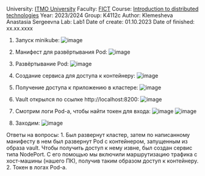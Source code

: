 University: [ITMO University](https://itmo.ru/ru/)
Faculty: [FICT](https://fict.itmo.ru)
Course: [Introduction to distributed technologies](https://github.com/itmo-ict-faculty/introduction-to-distributed-technologies)
Year: 2023/2024
Group: K4112c
Author: Klemesheva Anastasia Sergeevna
Lab: Lab1
Date of create: 01.10.2023
Date of finished: xx.xx.xxxx

1) Запуск minikube: ![image](https://github.com/primellin/2023_2024-introduction_to_distributed_technologies-K4112c-klemesheva_a_n/assets/88944945/e6449757-db8d-4fb4-9060-a6a60a0ddd54)

2) Манифест для развёртывания Pod: ![image](https://github.com/primellin/2023_2024-introduction_to_distributed_technologies-K4112c-klemesheva_a_n/assets/88944945/0334d969-a289-45dd-9241-bb63394425fb)

3) Развёртывание Pod: ![image](https://github.com/primellin/2023_2024-introduction_to_distributed_technologies-K4112c-klemesheva_a_n/assets/88944945/0b2bcf95-62f4-4fb1-943c-185f39858db6)

4) Создание сервиса для доступа к контейнеру: ![image](https://github.com/primellin/2023_2024-introduction_to_distributed_technologies-K4112c-klemesheva_a_n/assets/88944945/0e53b2b6-b04f-42ad-bcb3-3504cdfd3cf0)

5) Получение доступа к приложению в кластере: ![image](https://github.com/primellin/2023_2024-introduction_to_distributed_technologies-K4112c-klemesheva_a_n/assets/88944945/fbf5effc-5c13-453d-b063-4a7cf5a8af9b)

6) Vault открылся по ссылке http://localhost:8200: ![image](https://github.com/primellin/2023_2024-introduction_to_distributed_technologies-K4112c-klemesheva_a_n/assets/88944945/08075425-2fc4-4fe5-a598-97cd0c4fd6b9)

7) Смотрим логи Pod-а, чтобы найти токен для входа:
   ![image](https://github.com/primellin/2023_2024-introduction_to_distributed_technologies-K4112c-klemesheva_a_n/assets/88944945/e3143c7e-453e-4f69-898d-d8469fad16bd)
 ![image](https://github.com/primellin/2023_2024-introduction_to_distributed_technologies-K4112c-klemesheva_a_n/assets/88944945/0eebff80-c387-499a-a762-336f8368b303)

8) Заходим: ![image](https://github.com/primellin/2023_2024-introduction_to_distributed_technologies-K4112c-klemesheva_a_n/assets/88944945/5bd60515-119c-43d7-8f49-8f48135348a1)


Ответы на вопросы: 1. Был развернут кластер, затем по написанному манифесту в нем был развернут Pod с контейнером, запущенным из образа vault. Чтобы получить доступ к нему извне, был создан сервис типа NodePort. С его помощью мы включили маршрутизацию трафика с хост-машины (нашего ПК), получив таким образом доступ к контейнеру. 2. Токен в логах Pod-а.


